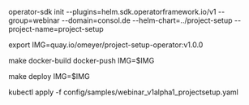 operator-sdk init --plugins=helm.sdk.operatorframework.io/v1 --group=webinar --domain=consol.de --helm-chart=../project-setup --project-name=project-setup

export IMG=quay.io/omeyer/project-setup-operator:v1.0.0

make docker-build docker-push IMG=$IMG

make deploy IMG=$IMG

kubectl apply -f config/samples/webinar_v1alpha1_projectsetup.yaml